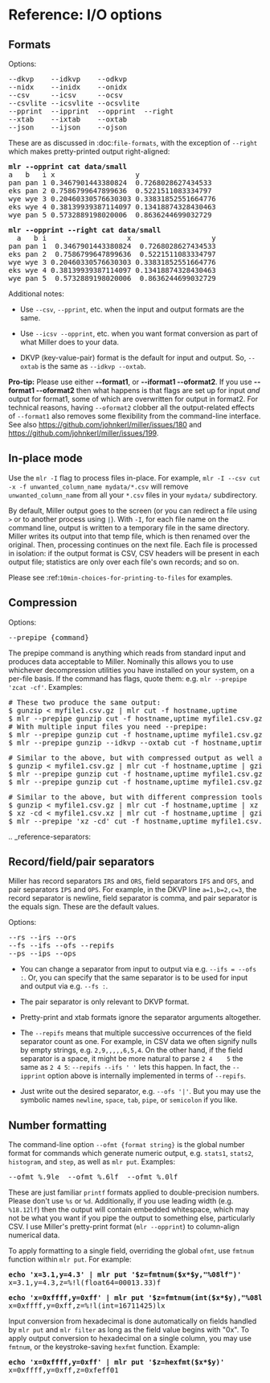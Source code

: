 <!---  PLEASE DO NOT EDIT DIRECTLY. EDIT THE .md.in FILE PLEASE. --->
# Reference: I/O options

## Formats

Options:

<pre>
--dkvp    --idkvp    --odkvp
--nidx    --inidx    --onidx
--csv     --icsv     --ocsv
--csvlite --icsvlite --ocsvlite
--pprint  --ipprint  --opprint  --right
--xtab    --ixtab    --oxtab
--json    --ijson    --ojson
</pre>

These are as discussed in :doc:`file-formats`, with the exception of ``--right`` which makes pretty-printed output right-aligned:

<pre>
<b>mlr --opprint cat data/small</b>
a   b   i x                   y
pan pan 1 0.3467901443380824  0.7268028627434533
eks pan 2 0.7586799647899636  0.5221511083334797
wye wye 3 0.20460330576630303 0.33831852551664776
eks wye 4 0.38139939387114097 0.13418874328430463
wye pan 5 0.5732889198020006  0.8636244699032729
</pre>

<pre>
<b>mlr --opprint --right cat data/small</b>
  a   b i                   x                   y 
pan pan 1  0.3467901443380824  0.7268028627434533 
eks pan 2  0.7586799647899636  0.5221511083334797 
wye wye 3 0.20460330576630303 0.33831852551664776 
eks wye 4 0.38139939387114097 0.13418874328430463 
wye pan 5  0.5732889198020006  0.8636244699032729 
</pre>

Additional notes:

* Use ``--csv``, ``--pprint``, etc. when the input and output formats are the same.

* Use ``--icsv --opprint``, etc. when you want format conversion as part of what Miller does to your data.

* DKVP (key-value-pair) format is the default for input and output. So, ``--oxtab`` is the same as ``--idkvp --oxtab``.

**Pro-tip:** Please use either **--format1**, or **--iformat1 --oformat2**.  If you use **--format1 --oformat2** then what happens is that flags are set up for input *and* output for format1, some of which are overwritten for output in format2. For technical reasons, having ``--oformat2`` clobber all the output-related effects of ``--format1`` also removes some flexibility from the command-line interface. See also https://github.com/johnkerl/miller/issues/180 and https://github.com/johnkerl/miller/issues/199.

## In-place mode

Use the ``mlr -I`` flag to process files in-place. For example, ``mlr -I --csv cut -x -f unwanted_column_name mydata/*.csv`` will remove ``unwanted_column_name`` from all your ``*.csv`` files in your ``mydata/`` subdirectory.

By default, Miller output goes to the screen (or you can redirect a file using ``>`` or to another process using ``|``). With ``-I``, for each file name on the command line, output is written to a temporary file in the same directory. Miller writes its output into that temp file, which is then renamed over the original.  Then, processing continues on the next file. Each file is processed in isolation: if the output format is CSV, CSV headers will be present in each output file; statistics are only over each file's own records; and so on.

Please see :ref:`10min-choices-for-printing-to-files` for examples.

## Compression

Options:

<pre>
--prepipe {command}
</pre>


The prepipe command is anything which reads from standard input and produces data acceptable to Miller. Nominally this allows you to use whichever decompression utilities you have installed on your system, on a per-file basis. If the command has flags, quote them: e.g. ``mlr --prepipe 'zcat -cf'``. Examples:

<pre>
# These two produce the same output:
$ gunzip < myfile1.csv.gz | mlr cut -f hostname,uptime
$ mlr --prepipe gunzip cut -f hostname,uptime myfile1.csv.gz
# With multiple input files you need --prepipe:
$ mlr --prepipe gunzip cut -f hostname,uptime myfile1.csv.gz myfile2.csv.gz
$ mlr --prepipe gunzip --idkvp --oxtab cut -f hostname,uptime myfile1.dat.gz myfile2.dat.gz
</pre>

<pre>
# Similar to the above, but with compressed output as well as input:
$ gunzip < myfile1.csv.gz | mlr cut -f hostname,uptime | gzip > outfile.csv.gz
$ mlr --prepipe gunzip cut -f hostname,uptime myfile1.csv.gz | gzip > outfile.csv.gz
$ mlr --prepipe gunzip cut -f hostname,uptime myfile1.csv.gz myfile2.csv.gz | gzip > outfile.csv.gz
</pre>

<pre>
# Similar to the above, but with different compression tools for input and output:
$ gunzip < myfile1.csv.gz | mlr cut -f hostname,uptime | xz -z > outfile.csv.xz
$ xz -cd < myfile1.csv.xz | mlr cut -f hostname,uptime | gzip > outfile.csv.xz
$ mlr --prepipe 'xz -cd' cut -f hostname,uptime myfile1.csv.xz myfile2.csv.xz | xz -z > outfile.csv.xz
</pre>

.. _reference-separators:

## Record/field/pair separators

Miller has record separators ``IRS`` and ``ORS``, field separators ``IFS`` and ``OFS``, and pair separators ``IPS`` and ``OPS``.  For example, in the DKVP line ``a=1,b=2,c=3``, the record separator is newline, field separator is comma, and pair separator is the equals sign. These are the default values.

Options:

<pre>
--rs --irs --ors
--fs --ifs --ofs --repifs
--ps --ips --ops
</pre>

* You can change a separator from input to output via e.g. ``--ifs = --ofs :``. Or, you can specify that the same separator is to be used for input and output via e.g. ``--fs :``.

* The pair separator is only relevant to DKVP format.

* Pretty-print and xtab formats ignore the separator arguments altogether.

* The ``--repifs`` means that multiple successive occurrences of the field separator count as one.  For example, in CSV data we often signify nulls by empty strings, e.g. ``2,9,,,,,6,5,4``. On the other hand, if the field separator is a space, it might be more natural to parse ``2 4    5`` the same as ``2 4 5``: ``--repifs --ifs ' '`` lets this happen.  In fact, the ``--ipprint`` option above is internally implemented in terms of ``--repifs``.

* Just write out the desired separator, e.g. ``--ofs '|'``. But you may use the symbolic names ``newline``, ``space``, ``tab``, ``pipe``, or ``semicolon`` if you like.

## Number formatting

The command-line option ``--ofmt {format string}`` is the global number format for commands which generate numeric output, e.g. ``stats1``, ``stats2``, ``histogram``, and ``step``, as well as ``mlr put``. Examples:

<pre>
--ofmt %.9le  --ofmt %.6lf  --ofmt %.0lf
</pre>

These are just familiar ``printf`` formats applied to double-precision numbers.  Please don't use ``%s`` or ``%d``. Additionally, if you use leading width (e.g. ``%18.12lf``) then the output will contain embedded whitespace, which may not be what you want if you pipe the output to something else, particularly CSV. I use Miller's pretty-print format (``mlr --opprint``) to column-align numerical data.

To apply formatting to a single field, overriding the global ``ofmt``, use ``fmtnum`` function within ``mlr put``. For example:

<pre>
<b>echo 'x=3.1,y=4.3' | mlr put '$z=fmtnum($x*$y,"%08lf")'</b>
x=3.1,y=4.3,z=%!l(float64=00013.33)f
</pre>

<pre>
<b>echo 'x=0xffff,y=0xff' | mlr put '$z=fmtnum(int($x*$y),"%08llx")'</b>
x=0xffff,y=0xff,z=%!l(int=16711425)lx
</pre>

Input conversion from hexadecimal is done automatically on fields handled by ``mlr put`` and ``mlr filter`` as long as the field value begins with "0x".  To apply output conversion to hexadecimal on a single column, you may use ``fmtnum``, or the keystroke-saving ``hexfmt`` function. Example:

<pre>
<b>echo 'x=0xffff,y=0xff' | mlr put '$z=hexfmt($x*$y)'</b>
x=0xffff,y=0xff,z=0xfeff01
</pre>
